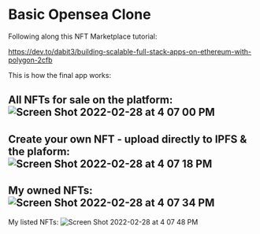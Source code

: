 # Basic Opensea Clone

Following along this NFT Marketplace tutorial:

https://dev.to/dabit3/building-scalable-full-stack-apps-on-ethereum-with-polygon-2cfb

This is how the final app works:


All NFTs for sale on the platform:
![Screen Shot 2022-02-28 at 4 07 00 PM](https://user-images.githubusercontent.com/36449086/155999010-50046de4-c30b-4ee2-aff0-37a6f5243a36.png)
-----


Create your own NFT - upload directly to IPFS & the plaform:
![Screen Shot 2022-02-28 at 4 07 18 PM](https://user-images.githubusercontent.com/36449086/155999060-cb7a0bc9-dcba-4e05-870c-0c666508ec00.png)
-----


My owned NFTs:
![Screen Shot 2022-02-28 at 4 07 34 PM](https://user-images.githubusercontent.com/36449086/155999080-09563bba-1755-44a4-a85c-2b88e6e3da1d.png)
-----


My listed NFTs:
![Screen Shot 2022-02-28 at 4 07 48 PM](https://user-images.githubusercontent.com/36449086/155999097-3966472b-29ea-4d39-bca8-7976498d45d3.png)
